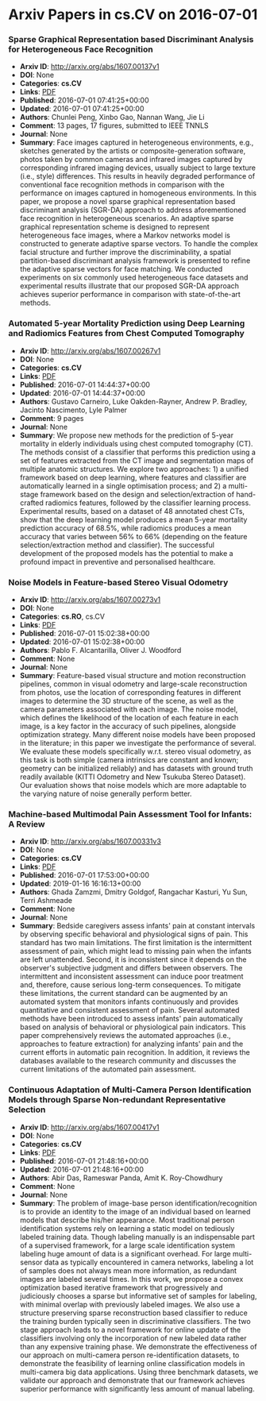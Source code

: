 # Arxiv Papers in cs.CV on 2016-07-01
### Sparse Graphical Representation based Discriminant Analysis for Heterogeneous Face Recognition
- **Arxiv ID**: http://arxiv.org/abs/1607.00137v1
- **DOI**: None
- **Categories**: **cs.CV**
- **Links**: [PDF](http://arxiv.org/pdf/1607.00137v1)
- **Published**: 2016-07-01 07:41:25+00:00
- **Updated**: 2016-07-01 07:41:25+00:00
- **Authors**: Chunlei Peng, Xinbo Gao, Nannan Wang, Jie Li
- **Comment**: 13 pages, 17 figures, submitted to IEEE TNNLS
- **Journal**: None
- **Summary**: Face images captured in heterogeneous environments, e.g., sketches generated by the artists or composite-generation software, photos taken by common cameras and infrared images captured by corresponding infrared imaging devices, usually subject to large texture (i.e., style) differences. This results in heavily degraded performance of conventional face recognition methods in comparison with the performance on images captured in homogeneous environments. In this paper, we propose a novel sparse graphical representation based discriminant analysis (SGR-DA) approach to address aforementioned face recognition in heterogeneous scenarios. An adaptive sparse graphical representation scheme is designed to represent heterogeneous face images, where a Markov networks model is constructed to generate adaptive sparse vectors. To handle the complex facial structure and further improve the discriminability, a spatial partition-based discriminant analysis framework is presented to refine the adaptive sparse vectors for face matching. We conducted experiments on six commonly used heterogeneous face datasets and experimental results illustrate that our proposed SGR-DA approach achieves superior performance in comparison with state-of-the-art methods.



### Automated 5-year Mortality Prediction using Deep Learning and Radiomics Features from Chest Computed Tomography
- **Arxiv ID**: http://arxiv.org/abs/1607.00267v1
- **DOI**: None
- **Categories**: **cs.CV**
- **Links**: [PDF](http://arxiv.org/pdf/1607.00267v1)
- **Published**: 2016-07-01 14:44:37+00:00
- **Updated**: 2016-07-01 14:44:37+00:00
- **Authors**: Gustavo Carneiro, Luke Oakden-Rayner, Andrew P. Bradley, Jacinto Nascimento, Lyle Palmer
- **Comment**: 9 pages
- **Journal**: None
- **Summary**: We propose new methods for the prediction of 5-year mortality in elderly individuals using chest computed tomography (CT). The methods consist of a classifier that performs this prediction using a set of features extracted from the CT image and segmentation maps of multiple anatomic structures. We explore two approaches: 1) a unified framework based on deep learning, where features and classifier are automatically learned in a single optimisation process; and 2) a multi-stage framework based on the design and selection/extraction of hand-crafted radiomics features, followed by the classifier learning process. Experimental results, based on a dataset of 48 annotated chest CTs, show that the deep learning model produces a mean 5-year mortality prediction accuracy of 68.5%, while radiomics produces a mean accuracy that varies between 56% to 66% (depending on the feature selection/extraction method and classifier). The successful development of the proposed models has the potential to make a profound impact in preventive and personalised healthcare.



### Noise Models in Feature-based Stereo Visual Odometry
- **Arxiv ID**: http://arxiv.org/abs/1607.00273v1
- **DOI**: None
- **Categories**: **cs.RO**, cs.CV
- **Links**: [PDF](http://arxiv.org/pdf/1607.00273v1)
- **Published**: 2016-07-01 15:02:38+00:00
- **Updated**: 2016-07-01 15:02:38+00:00
- **Authors**: Pablo F. Alcantarilla, Oliver J. Woodford
- **Comment**: None
- **Journal**: None
- **Summary**: Feature-based visual structure and motion reconstruction pipelines, common in visual odometry and large-scale reconstruction from photos, use the location of corresponding features in different images to determine the 3D structure of the scene, as well as the camera parameters associated with each image. The noise model, which defines the likelihood of the location of each feature in each image, is a key factor in the accuracy of such pipelines, alongside optimization strategy. Many different noise models have been proposed in the literature; in this paper we investigate the performance of several. We evaluate these models specifically w.r.t. stereo visual odometry, as this task is both simple (camera intrinsics are constant and known; geometry can be initialized reliably) and has datasets with ground truth readily available (KITTI Odometry and New Tsukuba Stereo Dataset). Our evaluation shows that noise models which are more adaptable to the varying nature of noise generally perform better.



### Machine-based Multimodal Pain Assessment Tool for Infants: A Review
- **Arxiv ID**: http://arxiv.org/abs/1607.00331v3
- **DOI**: None
- **Categories**: **cs.CV**
- **Links**: [PDF](http://arxiv.org/pdf/1607.00331v3)
- **Published**: 2016-07-01 17:53:00+00:00
- **Updated**: 2019-01-16 16:16:13+00:00
- **Authors**: Ghada Zamzmi, Dmitry Goldgof, Rangachar Kasturi, Yu Sun, Terri Ashmeade
- **Comment**: None
- **Journal**: None
- **Summary**: Bedside caregivers assess infants' pain at constant intervals by observing specific behavioral and physiological signs of pain. This standard has two main limitations. The first limitation is the intermittent assessment of pain, which might lead to missing pain when the infants are left unattended. Second, it is inconsistent since it depends on the observer's subjective judgment and differs between observers. The intermittent and inconsistent assessment can induce poor treatment and, therefore, cause serious long-term consequences. To mitigate these limitations, the current standard can be augmented by an automated system that monitors infants continuously and provides quantitative and consistent assessment of pain. Several automated methods have been introduced to assess infants' pain automatically based on analysis of behavioral or physiological pain indicators. This paper comprehensively reviews the automated approaches (i.e., approaches to feature extraction) for analyzing infants' pain and the current efforts in automatic pain recognition. In addition, it reviews the databases available to the research community and discusses the current limitations of the automated pain assessment.



### Continuous Adaptation of Multi-Camera Person Identification Models through Sparse Non-redundant Representative Selection
- **Arxiv ID**: http://arxiv.org/abs/1607.00417v1
- **DOI**: None
- **Categories**: **cs.CV**
- **Links**: [PDF](http://arxiv.org/pdf/1607.00417v1)
- **Published**: 2016-07-01 21:48:16+00:00
- **Updated**: 2016-07-01 21:48:16+00:00
- **Authors**: Abir Das, Rameswar Panda, Amit K. Roy-Chowdhury
- **Comment**: None
- **Journal**: None
- **Summary**: The problem of image-base person identification/recognition is to provide an identity to the image of an individual based on learned models that describe his/her appearance. Most traditional person identification systems rely on learning a static model on tediously labeled training data. Though labeling manually is an indispensable part of a supervised framework, for a large scale identification system labeling huge amount of data is a significant overhead. For large multi-sensor data as typically encountered in camera networks, labeling a lot of samples does not always mean more information, as redundant images are labeled several times. In this work, we propose a convex optimization based iterative framework that progressively and judiciously chooses a sparse but informative set of samples for labeling, with minimal overlap with previously labeled images. We also use a structure preserving sparse reconstruction based classifier to reduce the training burden typically seen in discriminative classifiers. The two stage approach leads to a novel framework for online update of the classifiers involving only the incorporation of new labeled data rather than any expensive training phase. We demonstrate the effectiveness of our approach on multi-camera person re-identification datasets, to demonstrate the feasibility of learning online classification models in multi-camera big data applications. Using three benchmark datasets, we validate our approach and demonstrate that our framework achieves superior performance with significantly less amount of manual labeling.



